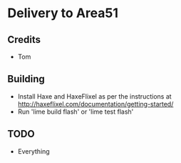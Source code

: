 # Delivery to Area51

## Credits

* Tom

## Building

* Install Haxe and HaxeFlixel as per the instructions at http://haxeflixel.com/documentation/getting-started/
* Run 'lime build flash' or 'lime test flash'

## TODO

* Everything

